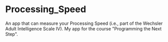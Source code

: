 # Processing_Speed
 An app that can measure your Processing Speed (i.e., part of the Wechsler Adult Intelligence Scale IV). My app for the course "Programming the Next Step". 
